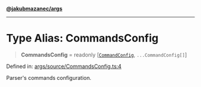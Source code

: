 [**@jakubmazanec/args**](../README.md)

---

# Type Alias: CommandsConfig

> **CommandsConfig** = readonly \[[`CommandConfig`](CommandConfig.md), `...CommandConfig[]`\]

Defined in:
[args/source/CommandsConfig.ts:4](https://github.com/jakubmazanec/tools/blob/5907d31a071e860d7db8b8a00f698d18fe23e18a/packages/args/source/CommandsConfig.ts#L4)

Parser's commands configuration.

